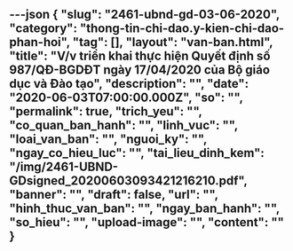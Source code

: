 ---json
{
    "slug": "2461-ubnd-gd-03-06-2020",
    "category": "thong-tin-chi-dao.y-kien-chi-dao-phan-hoi",
    "tag": [],
    "layout": "van-ban.html",
    "title": "V/v triển khai thực hiện Quyết định số 987/QĐ-BGDĐT ngày 17/04/2020 của Bộ giáo dục và Đào tạo",
    "description": "",
    "date": "2020-06-03T07:00:00.000Z",
    "so": "",
    "permalink": true,
    "trich_yeu": "",
    "co_quan_ban_hanh": "",
    "linh_vuc": "",
    "loai_van_ban": "",
    "nguoi_ky": "",
    "ngay_co_hieu_luc": "",
    "tai_lieu_dinh_kem": "/img/2461-UBND-GDsigned_20200603093421216210.pdf",
    "banner": "",
    "draft": false,
    "url": "",
    "hinh_thuc_van_ban": "",
    "ngay_ban_hanh": "",
    "so_hieu": "",
    "upload-image": "",
    "__content__": ""
}
---
